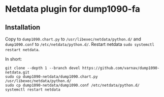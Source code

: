 # Netdata plugin for dump1090-fa

## Installation

Copy to `dump1090.chart.py` to `/usr/libexec/netdata/python.d/` and `dump1090.conf` to `/etc/netdata/python.d/`. Restart netdata `sudo systemctl restart netdata`.

In short:

```
git clone --depth 1 --branch devel https://github.com/varnav/dump1090-netdata.git
sudo cp dump1090-netdata/dump1090.chart.py /usr/libexec/netdata/python.d/
sudo cp dump1090-netdata/dump1090.conf /etc/netdata/python.d/
systemctl restart netdata
```
